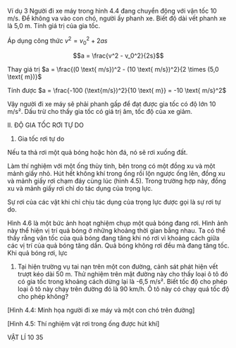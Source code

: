 Ví dụ 3
Người đi xe máy trong hình 4.4 đang chuyển động với vận tốc 10 m/s. Để không va vào con chó, người ấy phanh xe. Biết độ dài vết phanh xe là 5,0 m. Tính giá trị của gia tốc.

Áp dụng công thức   $v^2 = v_0^2 + 2as$

$$a = \frac{v^2 - v_0^2}{2s}$$

Thay giá trị   $a = \frac{(0 \text{ m/s})^2 - (10 \text{ m/s})^2}{2 \times (5,0 \text{ m})}$

Tính được   $a = \frac{-100 (\text{m/s})^2}{10 \text{ m}} = -10 \text{ m/s}^2$

Vậy người đi xe máy sẽ phải phanh gấp để đạt được gia tốc có độ lớn 10 m/s². Dấu trừ cho thấy gia tốc có giá trị âm, tốc độ của xe giảm.

II. ĐỘ GIA TỐC RƠI TỰ DO
1. Gia tốc rơi tự do

Nếu ta thả rơi một quả bóng hoặc hòn đá, nó sẽ rơi xuống đất.

Làm thí nghiệm với một ống thủy tinh, bên trong có một đồng xu và một mảnh giấy nhỏ. Hút hết không khí trong ống rồi lộn ngược ống lên, đồng xu và mảnh giấy rơi chạm đáy cùng lúc (hình 4.5). Trong trường hợp này, đồng xu và mảnh giấy rơi chỉ do tác dụng của trọng lực.

Sự rơi của các vật khi chỉ chịu tác dụng của trọng lực được gọi là sự rơi tự do.

Hình 4.6 là một bức ảnh hoạt nghiệm chụp một quả bóng đang rơi. Hình ảnh này thể hiện vị trí quả bóng ở những khoảng thời gian bằng nhau. Ta có thể thấy rằng vận tốc của quả bóng đang tăng khi nó rơi vì khoảng cách giữa các vị trí của quả bóng tăng dần. Quả bóng không rơi đều mà đang tăng tốc. Khi quả bóng rơi, lực

1. Tại hiện trường vụ tai nạn trên một con đường, cảnh sát phát hiện vết trượt kéo dài 50 m. Thử nghiệm trên mặt đường này cho thấy loại ô tô đó có gia tốc trong khoảng cách dừng lại là -6,5 m/s². Biết tốc độ cho phép loại ô tô này chạy trên đường đó là 90 km/h. Ô tô này có chạy quá tốc độ cho phép không?

[Hình 4.4: Minh họa người đi xe máy và một con chó trên đường]

[Hình 4.5: Thí nghiệm vật rơi trong ống được hút khí]

VẬT LÍ 10 35